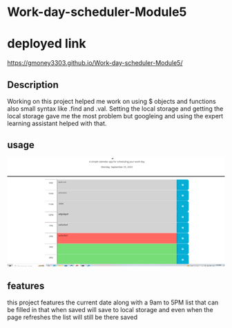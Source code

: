 # Work-day-scheduler-Module5

# deployed link

https://gmoney3303.github.io/Work-day-scheduler-Module5/

## Description
Working on this project helped me work on using $ objects and functions also small syntax like .find and .val. Setting the local storage and getting the local storage gave me the most problem but googleing and using the expert learning assistant helped with that.

## usage

![alt text](images/Capture.PNG)

## features
this project features the current date along with a 9am to 5PM list that can be filled in that when saved will save to local storage and even when the page refreshes the list will still be there saved